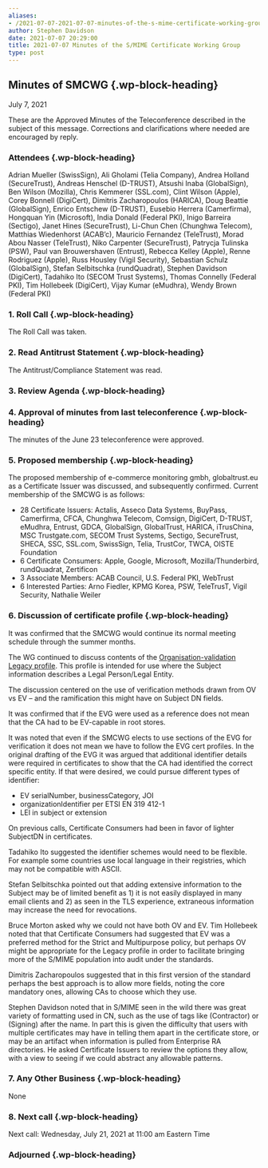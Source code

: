```yaml
---
aliases:
- /2021-07-07-2021-07-07-minutes-of-the-s-mime-certificate-working-group/
author: Stephen Davidson
date: 2021-07-07 20:29:00
title: 2021-07-07 Minutes of the S/MIME Certificate Working Group
type: post
---
```


## Minutes of SMCWG {.wp-block-heading}

July 7, 2021

These are the Approved Minutes of the Teleconference described in the subject of this message. Corrections and clarifications where needed are encouraged by reply.

### Attendees {.wp-block-heading}

Adrian Mueller (SwissSign), Ali Gholami (Telia Company), Andrea Holland (SecureTrust), Andreas Henschel (D-TRUST), Atsushi Inaba (GlobalSign), Ben Wilson (Mozilla), Chris Kemmerer (SSL.com), Clint Wilson (Apple), Corey Bonnell (DigiCert), Dimitris Zacharopoulos (HARICA), Doug Beattie (GlobalSign), Enrico Entschew (D-TRUST), Eusebio Herrera (Camerfirma), Hongquan Yin (Microsoft), India Donald (Federal PKI), Inigo Barreira (Sectigo), Janet Hines (SecureTrust), Li-Chun Chen (Chunghwa Telecom), Matthias Wiedenhorst (ACAB’c), Mauricio Fernandez (TeleTrust), Morad Abou Nasser (TeleTrust), Niko Carpenter (SecureTrust), Patrycja Tulinska (PSW), Paul van Brouwershaven (Entrust), Rebecca Kelley (Apple), Renne Rodriguez (Apple), Russ Housley (Vigil Security), Sebastian Schulz (GlobalSign), Stefan Selbitschka (rundQuadrat), Stephen Davidson (DigiCert), Tadahiko Ito (SECOM Trust Systems), Thomas Connelly (Federal PKI), Tim Hollebeek (DigiCert), Vijay Kumar (eMudhra), Wendy Brown (Federal PKI)

### 1. Roll Call {.wp-block-heading}

The Roll Call was taken.

### 2. Read Antitrust Statement {.wp-block-heading}

The Antitrust/Compliance Statement was read.

### 3. Review Agenda {.wp-block-heading}

### 4. Approval of minutes from last teleconference {.wp-block-heading}

The minutes of the June 23 teleconference were approved.

### 5. Proposed membership {.wp-block-heading}

The proposed membership of e-commerce monitoring gmbh, globaltrust.eu as a Certificate Issuer was discussed, and subsequently confirmed. Current membership of the SMCWG is as follows:

- 28 Certificate Issuers: Actalis, Asseco Data Systems, BuyPass, Camerfirma, CFCA, Chunghwa Telecom, Comsign, DigiCert, D-TRUST, eMudhra, Entrust, GDCA, GlobalSign, GlobalTrust, HARICA, iTrusChina, MSC Trustgate.com, SECOM Trust Systems, Sectigo, SecureTrust, SHECA, SSC, SSL.com, SwissSign, Telia, TrustCor, TWCA, OISTE Foundation
- 6 Certificate Consumers: Apple, Google, Microsoft, Mozilla/Thunderbird, rundQuadrat, Zertificon
- 3 Associate Members: ACAB Council, U.S. Federal PKI, WebTrust
- 6 Interested Parties: Arno Fiedler, KPMG Korea, PSW, TeleTrusT, Vigil Security, Nathalie Weiler

### 6. Discussion of certificate profile {.wp-block-heading}

It was confirmed that the SMCWG would continue its normal meeting schedule through the summer months.

The WG continued to discuss contents of the [Organisation-validation Legacy profile][1]. This profile is intended for use where the Subject information describes a Legal Person/Legal Entity.

The discussion centered on the use of verification methods drawn from OV vs EV – and the ramification this might have on Subject DN fields.

It was confirmed that if the EVG were used as a reference does not mean that the CA had to be EV-capable in root stores.

It was noted that even if the SMCWG elects to use sections of the EVG for verification it does not mean we have to follow the EVG cert profiles. In the original drafting of the EVG it was argued that additional identifier details were required in certificates to show that the CA had identified the correct specific entity. If that were desired, we could pursue different types of identifier:

- EV serialNumber, businessCategory, JOI
- organizationIdentifier per ETSI EN 319 412-1
- LEI in subject or extension

On previous calls, Certificate Consumers had been in favor of lighter SubjectDN in certificates.

Tadahiko Ito suggested the identifier schemes would need to be flexible. For example some countries use local language in their registries, which may not be compatible with ASCII.

Stefan Selbitschka pointed out that adding extensive information to the Subject may be of limited benefit as 1) it is not easily displayed in many email clients and 2) as seen in the TLS experience, extraneous information may increase the need for revocations.

Bruce Morton asked why we could not have both OV and EV. Tim Hollebeek noted that that Certificate Consumers had suggested that EV was a preferred method for the Strict and Multipurpose policy, but perhaps OV might be appropriate for the Legacy profile in order to facilitate bringing more of the S/MIME population into audit under the standards.

Dimitris Zacharopoulos suggested that in this first version of the standard perhaps the best approach is to allow more fields, noting the core mandatory ones, allowing CAs to choose which they use.

Stephen Davidson noted that in S/MIME seen in the wild there was great variety of formatting used in CN, such as the use of tags like (Contractor) or (Signing) after the name. In part this is given the difficulty that users with multiple certificates may have in telling them apart in the certificate store, or may be an artifact when information is pulled from Enterprise RA directories. He asked Certificate Issuers to review the options they allow, with a view to seeing if we could abstract any allowable patterns.

### 7. Any Other Business {.wp-block-heading}

None

### 8. Next call {.wp-block-heading}

Next call: Wednesday, July 21, 2021 at 11:00 am Eastern Time

### Adjourned {.wp-block-heading}

[1]: https://docs.google.com/spreadsheets/d/1gEq-o4jU1FWvKBeMoncfmhAUemAgGuvVRSLQb7PedLU/edit?usp=sharing